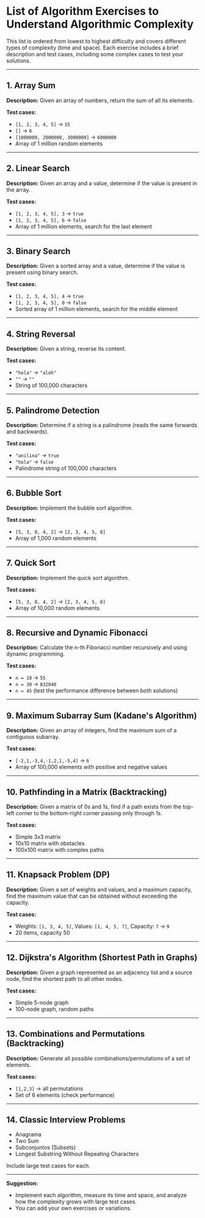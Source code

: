 # List of Algorithm Exercises to Understand Algorithmic Complexity

This list is ordered from lowest to highest difficulty and covers different types of complexity (time and space). Each exercise includes a brief description and test cases, including some complex cases to test your solutions.

---

## 1. Array Sum

**Description:** Given an array of numbers, return the sum of all its elements.

**Test cases:**

- `[1, 2, 3, 4, 5]` → `15`
- `[]` → `0`
- `[1000000, 2000000, 3000000]` → `6000000`
- Array of 1 million random elements

---

## 2. Linear Search

**Description:** Given an array and a value, determine if the value is present in the array.

**Test cases:**

- `[1, 2, 3, 4, 5], 3` → `true`
- `[1, 2, 3, 4, 5], 6` → `false`
- Array of 1 million elements, search for the last element

---

## 3. Binary Search

**Description:** Given a sorted array and a value, determine if the value is present using binary search.

**Test cases:**

- `[1, 2, 3, 4, 5], 4` → `true`
- `[1, 2, 3, 4, 5], 0` → `false`
- Sorted array of 1 million elements, search for the middle element

---

## 4. String Reversal

**Description:** Given a string, reverse its content.

**Test cases:**

- `"hola"` → `"aloh"`
- `""` → `""`
- String of 100,000 characters

---

## 5. Palindrome Detection

**Description:** Determine if a string is a palindrome (reads the same forwards and backwards).

**Test cases:**

- `"anilina"` → `true`
- `"hola"` → `false`
- Palindrome string of 100,000 characters

---

## 6. Bubble Sort

**Description:** Implement the bubble sort algorithm.

**Test cases:**

- `[5, 3, 8, 4, 2]` → `[2, 3, 4, 5, 8]`
- Array of 1,000 random elements

---

## 7. Quick Sort

**Description:** Implement the quick sort algorithm.

**Test cases:**

- `[5, 3, 8, 4, 2]` → `[2, 3, 4, 5, 8]`
- Array of 10,000 random elements

---

## 8. Recursive and Dynamic Fibonacci

**Description:** Calculate the n-th Fibonacci number recursively and using dynamic programming.

**Test cases:**

- `n = 10` → `55`
- `n = 30` → `832040`
- `n = 45` (test the performance difference between both solutions)

---

## 9. Maximum Subarray Sum (Kadane's Algorithm)

**Description:** Given an array of integers, find the maximum sum of a contiguous subarray.

**Test cases:**

- `[-2,1,-3,4,-1,2,1,-5,4]` → `6`
- Array of 100,000 elements with positive and negative values

---

## 10. Pathfinding in a Matrix (Backtracking)

**Description:** Given a matrix of 0s and 1s, find if a path exists from the top-left corner to the bottom-right corner passing only through 1s.

**Test cases:**

- Simple 3x3 matrix
- 10x10 matrix with obstacles
- 100x100 matrix with complex paths

---

## 11. Knapsack Problem (DP)

**Description:** Given a set of weights and values, and a maximum capacity, find the maximum value that can be obtained without exceeding the capacity.

**Test cases:**

- Weights: `[1, 3, 4, 5]`, Values: `[1, 4, 5, 7]`, Capacity: `7` → `9`
- 20 items, capacity 50

---

## 12. Dijkstra's Algorithm (Shortest Path in Graphs)

**Description:** Given a graph represented as an adjacency list and a source node, find the shortest path to all other nodes.

**Test cases:**

- Simple 5-node graph
- 100-node graph, random paths

---

## 13. Combinations and Permutations (Backtracking)

**Description:** Generate all possible combinations/permutations of a set of elements.

**Test cases:**

- `[1,2,3]` → all permutations
- Set of 6 elements (check performance)

---

## 14. Classic Interview Problems

- Anagrama
- Two Sum
- Subconjuntos (Subsets)
- Longest Substring Without Repeating Characters

Include large test cases for each.

---

**Suggestion:**

- Implement each algorithm, measure its time and space, and analyze how the complexity grows with large test cases.
- You can add your own exercises or variations.

